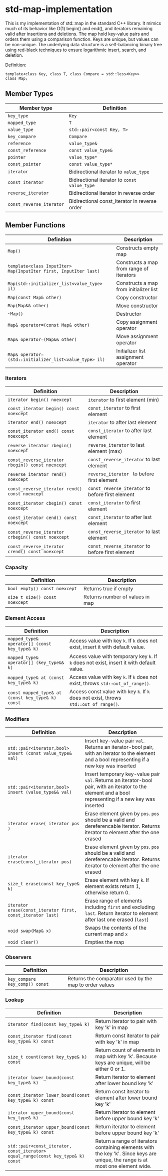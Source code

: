 # std-map-implementation
This is my implementation of std::map in the standard C++ library. It mimics much of its behavior like O(1) begin() and end(), and iterators remaining valid after insertions and deletions. The map hold key-value pairs and orders them using a comparison function. Keys are unique, but values can be non-unique. The underlying data structure is a self-balancing binary tree using red-black techniques to ensure logarithmic insert, search, and deletion. 

Definition:
```
template<class Key, class T, class Compare = std::less<Key>>
class Map;
```

## Member Types
| Member type              | Definition                                    |
| ------------------------ | --------------------------------------------- |
| `key_type`               | `Key`                                         |
| `mapped_type`            | `T`                                           |
| `value_type`             | `std::pair<const Key, T>`                     |
| `key_compare`            | `Compare`                                     |
| `reference`              | `value_type&`                                 |
| `const_reference`        | `const value_type&`                           |
| `pointer`                | `value_type*`                                 |
| `const_pointer`          | `const value_type*`                           |
| `iterator`               | Bidirectional iterator to `value_type`        |
| `const_iterator`         | Bidirectional iterator to `const value_type`  |
| `reverse_iterator`       | Bidirectional iterator in reverse order       |
| `const_reverse_iterator` | Bidirectional const_iterator in reverse order |

## Member Functions
| Definition                                                              | Description                              |
| ----------------------------------------------------------------------- | ---------------------------------------- |
| `Map()`                                                                 | Constructs empty map                     |
| `template<class InputIter>` <br> `Map(InputIter first, InputIter last)` | Constructs a map from range of iterators |
| `Map(std::initializer_list<value_type> il)`                             | Constructs a map from initializer list   |
| `Map(const Map& other)`                                                 | Copy constructor                         |
| `Map(Map&& other)`                                                      | Move constructor                         |
| `~Map()`                                                                | Destructor                               |
| `Map& operator=(const Map& other)`                                      | Copy assignment operator                 |
| `Map& operator=(Map&& other)`                                           | Move assignment operator                 |
| `Map& operator=(std::initializer_list<value_type> il)`                  | Initializer list assignment operator     |

### Iterators
| Definition                                        | Description                                      |
| ------------------------------------------------- | ------------------------------------------------ |
| `iterator begin() noexcept`                       | `iterator` to first element (min)                |
| `const_iterator begin() const noexcept`           | `const_iterator` to first element                |
| `iterator end() noexcept`                         | `iterator` to after last element                 |
| `const_iterator end() const noexcept`             | `const_iterator` to after last element           |
| `reverse_iterator rbegin() noexcept`              | `reverse_iterator` to last element (max)         |
| `const_reverse_iterator rbegin() const noexcept`  | `const_reverse_iterator` to last element         |
| `reverse_iterator rend() noexcept`                | `reverse_iterator ` to before first element      |
| `const_reverse_iterator rend() const noexcept`    | `const_reverse_iterator` to before first element |
| `const_iterator cbegin() const noexcept`          | `const_iterator` to first element                |
| `const_iterator cend() const noexcept`            | `const_iterator` to after last element           |
| `const_reverse_iterator crbegin() const noexcept` | `const_reverse_iterator` to last element         |
| `const_reverse_iterator crend() const noexcept`   | `const_reverse_iterator` to before first element |

### Capacity
| Definition                     | Description                     |
| ------------------------------ | ------------------------------- |
| `bool empty() const noexcept`  | Returns true if empty           |
| `size_t size() const noexcept` | Returns number of values in map |

### Element Access
| Definition                                        | Description                                                                               |
| ------------------------------------------------- | ----------------------------------------------------------------------------------------- |
| `mapped_type& operator[] (const key_type& k)`     | Access value with key `k`. If `k` does not exist, insert it with default value.           |
| `mapped_type& operator[] (key_type&& k)`          | Access value with temporary key `k`. If `k` does not exist, insert it with default value. |
| `mapped_type& at (const key_type& k)`             | Access value with key `k`. If `k` does not exist, throws `std::out_of_range()`.           |
| `const mapped_type& at (const key_type& k) const` | Access const value with key `k`. If `k` does not exist, throws `std::out_of_range()`.     |

### Modifiers
| Definition                                                  | Description                                                                                                                                               |
| ----------------------------------------------------------- | -------------------------------------------------------------------------------------------------------------------------------------------------------- |
| `std::pair<iterator,bool> insert (const value_type& val)`   | Insert key-value pair `val`. Returns an iterator-bool pair, with an iterator to the element and a bool representing if a new key was inserted            |
| `std::pair<iterator,bool> insert (value_type&& val)`        | Insert temporary key-value pair `val`. Returns an iterator-bool pair, with an iterator to the element and a bool representing if a new key was inserted |
| `iterator erase( iterator pos )`                            | Erase element given by `pos`. `pos` should be a valid and dereferencable iterator. Returns iterator to element after the one erased                      |
| `iterator erase(const_iterator pos)`                        | Erase element given by `pos`. `pos` should be a valid and dereferencable iterator. Returns iterator to element after the one erased                      |
| `size_t erase(const key_type& k)`                           | Erase element with key `k`. If element exists return 1, otherwise return 0.                                                                               |
| `iterator erase(const_iterator first, const_iterator last)` | Erase range of elements including `first` and excluding `last`. Return iterator to element after last one erased (`last`)                               |
| `void swap(Map& x)`                                         | Swaps the contents of the current map and `x`                                                                                                             |
| `void clear()`                                              | Empties the map                                                                                                                                           |

### Observers
| Definition                     | Description                                            |
| ------------------------------ | ------------------------------------------------------ |
| `key_compare key_comp() const` | Returns the comparator used by the map to order values |

### Lookup
| Definition                                                                       | Description                                                                                                                      |
| -------------------------------------------------------------------------------- | -------------------------------------------------------------------------------------------------------------------------------- |
| `iterator find(const key_type& k)`                                               | Return iterator to pair with key 'k' in map                                                                                      |
| `const_iterator find(const key_type& k) const`                                   | Return const iterator to pair with key 'k' in map                                                                                |
| `size_t count(const key_type& k) const`                                          | Return count of elements in map with key 'k'. Because keys are unique, will be either 0 or 1.                                 |
| `iterator lower_bound(const key_type& k)`                                        | Return iterator to element after lower bound key 'k'                                                                              |
| `const_iterator lower_bound(const key_type& k) const`                            | Return const iterator to element after lower bound key 'k'                                                                        |
| `iterator upper_bound(const key_type& k)`                                        | Return iterator to element before upper bound key 'k'                                                                            |
| `const_iterator upper_bound(const key_type& k) const`                            | Return iterator to element before upper bound key 'k'                                                                            |
| `std::pair<const_iterator, const_iterator> equal_range(const key_type& k) const` | Return a range of iterators containing elements with the key 'k'. Since keys are unique, the range is at most one element wide. |


